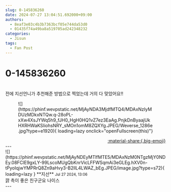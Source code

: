 ```yaml
---
slug: 0-145836260
date: 2024-07-27 13:04:51.692000+09:00
authors:
  - 8eaf3e03c4b3b7363bcf05e744da53d0
  - 01435f74a49ba8a519705ad242348232
categories:
  - Jisun
tags:
  - Fan Post
---
```


# 0-145836260

<div class="post-container" markdown="1">
<div class="content-container md-sidebar__scrollwrap" markdown="1">

<br>전에 지선언니가 추천해준 방법으로 찍었는데 거의 다 맞았어요!!  
<figure markdown="1">
![](https://phinf.wevpstatic.net/MjAyNDA3MjdfMTQ4/MDAxNzIyMDUzMDkxNTQw.q-28oPL-xXw4XsJYWq5h9_fJH0_HgH0HQ1vZ7ez3EaAg.PnjkDnByaajUkHXRHWaKSliohsNRY_sMOn1omM8ZQXYg.JPEG/Weverse_1286e.jpg?type=e1920){ loading=lazy onclick="openFullscreen(this)"}
</figure>


</div>
</div>

<div style="text-align: right;" markdown="1">
<a href="https://weverse.io/fromis9/fanpost/0-145836260" style="text-align: right;">:material-share:{.big-emoji}</a>
</div>
---

<div class="comments-container md-sidebar__scrollwrap" markdown="1">
<div class="comment" markdown="1">
<div class='id-container' markdown="1">
![](https://phinf.wevpstatic.net/MjAyNDEyMTlfMTE5/MDAxNzM0NTgzMjY0NDEy.08FClE9gxLY-99LscoMUgQbKnrVicLFFWSqmAi3eGLEg.hXV0n-tPyoIqjwYMPRrQ8Zn9aHvy3-B2llL4LWAZ_bEg.JPEG/image.jpg?type=s72){ loading=lazy }
**<span class="artist">지선</span>** <small>Jul 27 2024, 13:06</small><br>
</div>
<div class='comment-body' markdown="1">
꺍 촉이 좋은 친구군요 나이스
</div>
</div>
</div>
---
